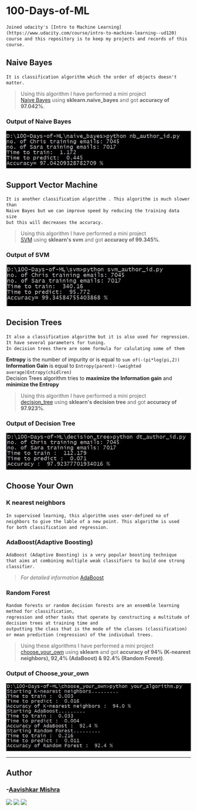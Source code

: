 # 100-Days-of-ML

    Joined udacity's [Intro to Machine Learning](https://www.udacity.com/course/intro-to-machine-learning--ud120) course and this repository is to keep my projects and records of this course.

## Naive Bayes

    It is classification algorithm which the order of objects doesn't matter.

>Using this algorithm I have performed a mini project  
>[Naive Bayes](/naive_bayes/nb_author_id.py) using **sklearn.naive_bayes** and got **accuracy of 97.042%**.

### Output of Naive Bayes

![Naive Bayes Output](/naive_bayes/nb_author_id_output.jpg "Naive Bayes Output")

## Support Vector Machine  

    It is another classification algorithm . This algorithm is much slower than  
    Naive Bayes but we can improve speed by reducing the training data size
    but this will decreases the accuracy.

>Using this algorithm I have performed a mini project  
>[SVM](/svm/svm_author_id.py) using **sklearn's svm** and got **accuracy of 99.345%**.

### Output of SVM

![SVM Output](/svm/svm_author_id_output.jpg "SVM Output")

## Decision Trees

    It also a classification algorithm but it is also used for regression.  
    It have several parameters for tuning.  
    In decision trees there are some formula for calulating some of them  
**Entropy** is the number of impurity or is equal to `sum of(-(pi*log(pi,2))`  
**Information Gain** is equal to `Entropy(parent)-(weighted average)Entropy(chidlren)`  
 Decision Trees algorithm tries to **maximize the Information gain** and **minimize the Entropy**
>Using this algorithm I have performed a mini project  
>[decision_tree](/decision_tree/dt_author_id.py) using **sklearn's decision tree** and got **accuracy of 97.923%**.

### Output of Decision Tree

![Decision Tree Output](/decision_tree/dt_author_id_output.jpg "Decision Tree Output")

## Choose Your Own 

### K nearest neighbors

    In supervised learning, this algorithm uses user-defined no of  
    neighbors to give the lable of a new point. This algorithm is used  
    for both classification and regression.

### AdaBoost(**Ada**ptive **Boost**ing)
    AdaBoost (Adaptive Boosting) is a very popular boosting technique  
    that aims at combining multiple weak classifiers to build one strong classifier.  
>*For detailed information* [AdaBoost](https://blog.paperspace.com/adaboost-optimizer/#:~:text=AdaBoost%20is%20an%20ensemble%20learning,turn%20them%20into%20strong%20ones.)
### Random Forest
    Random forests or random decision forests are an ensemble learning method for classification,  
    regression and other tasks that operate by constructing a multitude of decision trees at training time and  
    outputting the class that is the mode of the classes (classification) or mean prediction (regression) of the individual trees.

>Using these algorithms I have performed a mini project  
>[choose_your_own](/choose_your_own) using **sklearn** and got **accuracy of 94% (K-nearest neighbors), 92,4% (AdaBoost) & 92.4% (Random Forest)**.


### Output of Choose_your_own

![Choose_your_oen Output](/choose_your_own/your_algorithm_output.jpg "Choose your own Output")

<hr>

## Author

### -[Aavishkar Mishra](https://github.com/aavishkarmishra)
[<img src="https://image.flaticon.com/icons/svg/185/185964.svg" width="35" padding="10">](https://www.linkedin.com/in/aavishkarmishra/)
[<img src="https://image.flaticon.com/icons/svg/185/185981.svg" width="35" padding="10">](https://www.facebook.com/aavishkarmishra)
[<img src="https://image.flaticon.com/icons/svg/185/185985.svg" width="35" padding="10">](https://www.instagram.com/aavishkar_mishra/)
